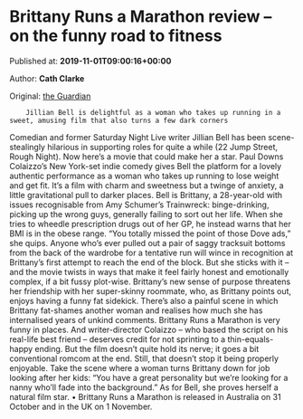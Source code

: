 
# Brittany Runs a Marathon review – on the funny road to fitness

Published at: **2019-11-01T09:00:16+00:00**

Author: **Cath Clarke**

Original: [the Guardian](https://www.theguardian.com/film/2019/nov/01/brittany-runs-a-marathon-review-jillian-bell)


        Jillian Bell is delightful as a woman who takes up running in a sweet, amusing film that also turns a few dark corners
      
Comedian and former Saturday Night Live writer Jillian Bell has been scene-stealingly hilarious in supporting roles for quite a while (22 Jump Street, Rough Night). Now here’s a movie that could make her a star. Paul Downs Colaizzo’s New York-set indie comedy gives Bell the platform for a lovely authentic performance as a woman who takes up running to lose weight and get fit. It’s a film with charm and sweetness but a twinge of anxiety, a little gravitational pull to darker places.
Bell is Brittany, a 28-year-old with issues recognisable from Amy Schumer’s Trainwreck: binge-drinking, picking up the wrong guys, generally failing to sort out her life. When she tries to wheedle prescription drugs out of her GP, he instead warns that her BMI is in the obese range. “You totally missed the point of those Dove ads,” she quips.
Anyone who’s ever pulled out a pair of saggy tracksuit bottoms from the back of the wardrobe for a tentative run will wince in recognition at Brittany’s first attempt to reach the end of the block. But she sticks with it – and the movie twists in ways that make it feel fairly honest and emotionally complex, if a bit fussy plot-wise.
Brittany’s new sense of purpose threatens her friendship with her super-skinny roommate, who, as Brittany points out, enjoys having a funny fat sidekick. There’s also a painful scene in which Brittany fat-shames another woman and realises how much she has internalised years of unkind comments.
Brittany Runs a Marathon is very funny in places. And writer-director Colaizzo – who based the script on his real-life best friend – deserves credit for not sprinting to a thin-equals-happy ending. But the film doesn’t quite hold its nerve; it goes a bit conventional romcom at the end. Still, that doesn’t stop it being properly enjoyable. Take the scene where a woman turns Brittany down for job looking after her kids: “You have a great personality but we’re looking for a nanny who’ll fade into the background.” As for Bell, she proves herself a natural film star.
• Brittany Runs a Marathon is released in Australia on 31 October and in the UK on 1 November.

